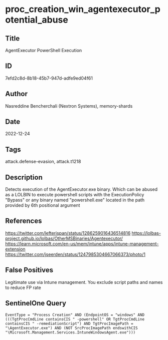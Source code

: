 # proc_creation_win_agentexecutor_potential_abuse

## Title
AgentExecutor PowerShell Execution

## ID
7efd2c8d-8b18-45b7-947d-adfe9ed04f61

## Author
Nasreddine Bencherchali (Nextron Systems), memory-shards

## Date
2022-12-24

## Tags
attack.defense-evasion, attack.t1218

## Description
Detects execution of the AgentExecutor.exe binary. Which can be abused as a LOLBIN to execute powershell scripts with the ExecutionPolicy "Bypass" or any binary named "powershell.exe" located in the path provided by 6th positional argument

## References
https://twitter.com/lefterispan/status/1286259016436514816
https://lolbas-project.github.io/lolbas/OtherMSBinaries/Agentexecutor/
https://learn.microsoft.com/en-us/mem/intune/apps/intune-management-extension
https://twitter.com/jseerden/status/1247985304667066373/photo/1

## False Positives
Legitimate use via Intune management. You exclude script paths and names to reduce FP rate

## SentinelOne Query
```
EventType = "Process Creation" AND (EndpointOS = "windows" AND (((TgtProcCmdLine containsCIS " -powershell" OR TgtProcCmdLine containsCIS " -remediationScript") AND TgtProcImagePath = "\AgentExecutor.exe") AND (NOT SrcProcImagePath endswithCIS "\Microsoft.Management.Services.IntuneWindowsAgent.exe")))

```